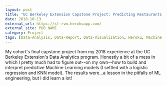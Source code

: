 ```yaml
---
layout: post
title: "UC Berkeley Extension Capstone Project: Predicting Restaurants Longevity in San Francisco"
date: 2018-10-13
external_url: https://sf-rvm.herokuapp.com/
external_site: PUB_NAME
category: Project
tags: [Data-Analysis, Data-Report, Data-Visualization, Heroku, Machine Learning, Python, Tableau]
---
```

My cohort's final capstone project from my 2018 experience at the UC Berkeley Extension's Data Analytics program. Honestly a bit of a mess in which I pretty much had to figure out--on my own--how to build and interpret predictive Machine Learning models (I settled with a logistic regression and KNN model). The results were...a lesson in the pitfalls of ML engineering, but I did learn a lot!